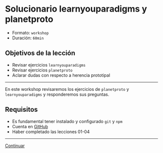 # Solucionario learnyouparadigms y planetproto

* Formato: `workshop`
* Duración: `60min`

## Objetivos de la lección

* Revisar ejercicios `learnyouparadigms`
* Revisar ejercicios `planetproto`
* Aclarar dudas con respecto a herencia prototipal

***

En este workshop revisaremos los ejercicios de `planetproto` y
`learnyouparadigms` y responderemos sus preguntas.

## Requisitos

* Es fundamental tener instalado y configurado `git` y `npm`
* Cuenta en [GitHub](https://github.com/)
* Haber completado las lecciones 01-04

***

[Continuar](../06-game-oop/01-hacking.md)
